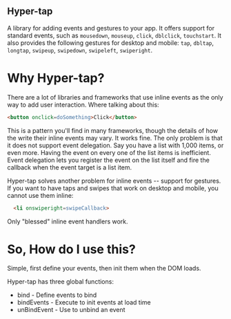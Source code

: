 Hyper-tap
----------

A library for adding events and gestures to your app. It offers support for standard events, such as `mousedown`, `mouseup`, `click`, `dblclick`, `touchstart`. It also provides the following gestures for desktop and mobile: `tap`, `dbltap`, `longtap`, `swipeup`, `swipedown`, `swipeleft`, `swiperight`.

Why Hyper-tap?
==============

There are a lot of libraries and frameworks that use inline events as the only way to add user interaction. Where talking about this:

```html
<button onclick=doSomething>Click</button>
```

This is a pattern you'll find in many frameworks, though the details of how the write their inline events may vary. It works fine. The only problem is that it does not support event delegation. Say you have a list with 1,000 items, or even more. Having the event on every one of the list items is inefficient. Event delegation lets you register the event on the list itself and fire the callback when the event target is a list item.

Hyper-tap solves another problem for inline events -- support for gestures. If you want to have taps and swipes that work on desktop and mobile, you cannot use them inline:

```html
  <li onswiperight=swipeCallback>
```

Only "blessed" inline event handlers work. 

So, How do I use this?
======================

Simple, first define your events, then init them when the DOM loads.

Hyper-tap has three global functions:

* bind - Define events to bind
* bindEvents - Execute to init events at load time
* unBindEvent - Use to unbind an event
